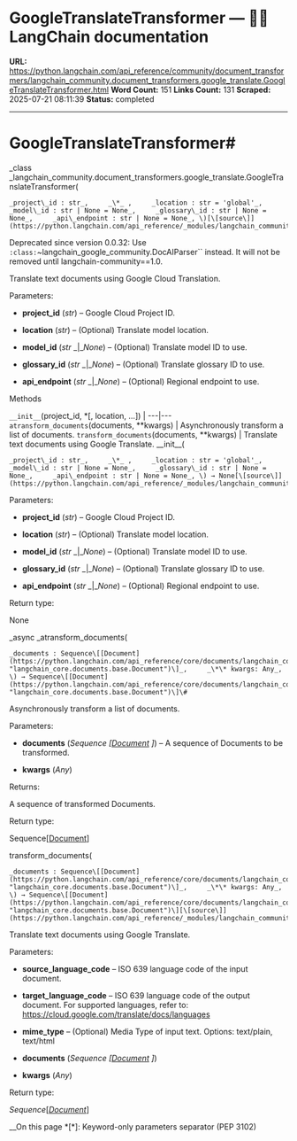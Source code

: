 # GoogleTranslateTransformer — 🦜🔗 LangChain  documentation

**URL:** https://python.langchain.com/api_reference/community/document_transformers/langchain_community.document_transformers.google_translate.GoogleTranslateTransformer.html
**Word Count:** 151
**Links Count:** 131
**Scraped:** 2025-07-21 08:11:39
**Status:** completed

---

# GoogleTranslateTransformer\#

_class _langchain\_community.document\_transformers.google\_translate.GoogleTranslateTransformer\(

    _project\_id : str_,     _\*_ ,     _location : str = 'global'_,     _model\_id : str | None = None_,     _glossary\_id : str | None = None_,     _api\_endpoint : str | None = None_, \)[\[source\]](https://python.langchain.com/api_reference/_modules/langchain_community/document_transformers/google_translate.html#GoogleTranslateTransformer)\#     

Deprecated since version 0.0.32: Use `:class:`~langchain_google_community.DocAIParser`` instead. It will not be removed until langchain-community==1.0.

Translate text documents using Google Cloud Translation.

Parameters:     

  * **project\_id** \(_str_\) – Google Cloud Project ID.

  * **location** \(_str_\) – \(Optional\) Translate model location.

  * **model\_id** \(_str_ _|__None_\) – \(Optional\) Translate model ID to use.

  * **glossary\_id** \(_str_ _|__None_\) – \(Optional\) Translate glossary ID to use.

  * **api\_endpoint** \(_str_ _|__None_\) – \(Optional\) Regional endpoint to use.

Methods

`__init__`\(project\_id, \*\[, location, ...\]\) |    ---|---   `atransform_documents`\(documents, \*\*kwargs\) | Asynchronously transform a list of documents.   `transform_documents`\(documents, \*\*kwargs\) | Translate text documents using Google Translate.      \_\_init\_\_\(

    _project\_id : str_,     _\*_ ,     _location : str = 'global'_,     _model\_id : str | None = None_,     _glossary\_id : str | None = None_,     _api\_endpoint : str | None = None_, \) → None[\[source\]](https://python.langchain.com/api_reference/_modules/langchain_community/document_transformers/google_translate.html#GoogleTranslateTransformer.__init__)\#     

Parameters:     

  * **project\_id** \(_str_\) – Google Cloud Project ID.

  * **location** \(_str_\) – \(Optional\) Translate model location.

  * **model\_id** \(_str_ _|__None_\) – \(Optional\) Translate model ID to use.

  * **glossary\_id** \(_str_ _|__None_\) – \(Optional\) Translate glossary ID to use.

  * **api\_endpoint** \(_str_ _|__None_\) – \(Optional\) Regional endpoint to use.

Return type:     

None

_async _atransform\_documents\(

    _documents : Sequence\[[Document](https://python.langchain.com/api_reference/core/documents/langchain_core.documents.base.Document.html#langchain_core.documents.base.Document "langchain_core.documents.base.Document")\]_,     _\*\* kwargs: Any_, \) → Sequence\[[Document](https://python.langchain.com/api_reference/core/documents/langchain_core.documents.base.Document.html#langchain_core.documents.base.Document "langchain_core.documents.base.Document")\]\#     

Asynchronously transform a list of documents.

Parameters:     

  * **documents** \(_Sequence_ _\[_[_Document_](https://python.langchain.com/api_reference/core/documents/langchain_core.documents.base.Document.html#langchain_core.documents.base.Document "langchain_core.documents.base.Document") _\]_\) – A sequence of Documents to be transformed.

  * **kwargs** \(_Any_\)

Returns:     

A sequence of transformed Documents.

Return type:     

Sequence\[[Document](https://python.langchain.com/api_reference/core/documents/langchain_core.documents.base.Document.html#langchain_core.documents.base.Document "langchain_core.documents.base.Document")\]

transform\_documents\(

    _documents : Sequence\[[Document](https://python.langchain.com/api_reference/core/documents/langchain_core.documents.base.Document.html#langchain_core.documents.base.Document "langchain_core.documents.base.Document")\]_,     _\*\* kwargs: Any_, \) → Sequence\[[Document](https://python.langchain.com/api_reference/core/documents/langchain_core.documents.base.Document.html#langchain_core.documents.base.Document "langchain_core.documents.base.Document")\][\[source\]](https://python.langchain.com/api_reference/_modules/langchain_community/document_transformers/google_translate.html#GoogleTranslateTransformer.transform_documents)\#     

Translate text documents using Google Translate.

Parameters:     

  * **source\_language\_code** – ISO 639 language code of the input document.

  * **target\_language\_code** – ISO 639 language code of the output document. For supported languages, refer to: <https://cloud.google.com/translate/docs/languages>

  * **mime\_type** – \(Optional\) Media Type of input text. Options: text/plain, text/html

  * **documents** \(_Sequence_ _\[_[_Document_](https://python.langchain.com/api_reference/core/documents/langchain_core.documents.base.Document.html#langchain_core.documents.base.Document "langchain_core.documents.base.Document") _\]_\)

  * **kwargs** \(_Any_\)

Return type:     

_Sequence_\[[_Document_](https://python.langchain.com/api_reference/core/documents/langchain_core.documents.base.Document.html#langchain_core.documents.base.Document "langchain_core.documents.base.Document")\]

__On this page   *[\*]: Keyword-only parameters separator (PEP 3102)